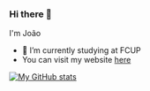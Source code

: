 ### Hi there 👋
I'm João
- 🔭 I’m currently studying at FCUP
- You can visit my website [here](https://micoman987.github.io/)

[![My GitHub stats](https://github-readme-stats.vercel.app/api?username=micoman987&show_icons=true&theme=merko&hide_rank=true)](https://github.com/anuraghazra/github-readme-stats)

<!-- [![Top Langs](https://github-readme-stats.vercel.app/api/top-langs/?username=micoman987)](https://github.com/anuraghazra/github-readme-stats)
-->
<!--
**MicoMan987/MicoMan987** is a ✨ _special_ ✨ repository because its `README.md` (this file) appears on your GitHub profile.

Here are some ideas to get you started:

- 🌱 I’m currently learning ...
- 👯 I’m looking to collaborate on ...
- 🤔 I’m looking for help with ...
- 💬 Ask me about ...
- 📫 How to reach me: ...
- 😄 Pronouns: ...
- ⚡ Fun fact: ...
-->
